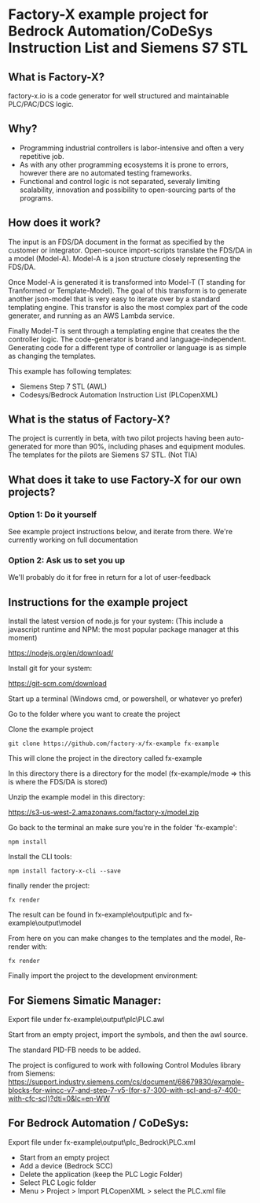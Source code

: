 # Factory-X example project for Bedrock Automation/CoDeSys Instruction List and Siemens S7 STL

## What is Factory-X?

factory-x.io is a code generator for well structured and maintainable PLC/PAC/DCS logic.

## Why?
* Programming industrial controllers is labor-intensive and often a very repetitive job.
* As with any other programming ecosystems it is prone to errors, however there are no automated testing frameworks.
* Functional and control logic is not separated, severaly limiting scalability, innovation and possibility to open-sourcing parts of the programs.

## How does it work?
The input is an FDS/DA document in the format as specified by the customer or integrator. Open-source import-scripts translate the FDS/DA in a model (Model-A). Model-A is a json structure closely representing the FDS/DA.

Once Model-A is generated it is transformed into Model-T (T standing for Tranformed or Template-Model). The goal of this transform is to generate another json-model that is very easy to iterate over by a standard templating engine. This transfor is also the most complex part of the code generater, and running as an AWS Lambda service.

Finally Model-T is sent through a templating engine that creates the the controller logic. The code-generator is brand and language-independent. Generating code for a different type of controller or language is as simple as changing the templates. 

This example has following templates:
- Siemens Step 7 STL (AWL)
- Codesys/Bedrock Automation Instruction List (PLCopenXML)

## What is the status of Factory-X?
The project is currently in beta, with two pilot projects having been auto-generated for more than 90%, including phases and equipment modules. The templates for the pilots are Siemens S7 STL. (Not TIA)

## What does it take to use Factory-X for our own projects?

### Option 1: Do it yourself
See example project instructions below, and iterate from there.
We're currently working on full documentation

### Option 2: Ask us to set you up
We'll probably do it for free in return for a lot of user-feedback

## Instructions for the example project

Install the latest version of node.js for your system:
(This include a javascript runtime and NPM: the most popular package manager at this moment)

<https://nodejs.org/en/download/>

Install git for your system:

<https://git-scm.com/download>

Start up a terminal (Windows cmd, or powershell, or whatever yo prefer)

Go to the folder where you want to create the project

Clone the example project
```
git clone https://github.com/factory-x/fx-example fx-example
```

This will clone the project in the directory called fx-example

In this directory there is a directory for the model (fx-example/mode => this is where the FDS/DA is stored)

Unzip the example model in this directory:

<https://s3-us-west-2.amazonaws.com/factory-x/model.zip>

Go back to the terminal an make sure you're in the folder 'fx-example':

```
npm install
```
Install the CLI tools:
```
npm install factory-x-cli --save
```
finally render the project:
```
fx render
```
The result can be found in fx-example\output\plc and fx-example\output\model

From here on you can make changes to the templates and the model,
Re-render with:
```
fx render
```

Finally import the project to the development environment:

## For Siemens Simatic Manager:
Export file under fx-example\output\plc\PLC.awl

Start from an empty project, import the symbols, and then the awl source.

The standard PID-FB needs to be added.

The project is configured to work with following Control Modules library from Siemens:
<https://support.industry.siemens.com/cs/document/68679830/example-blocks-for-wincc-v7-and-step-7-v5-(for-s7-300-with-scl-and-s7-400-with-cfc-scl)?dti=0&lc=en-WW>

## For Bedrock Automation / CoDeSys:
Export file under fx-example\output\plc_Bedrock\PLC.xml

- Start from an empty project
- Add a device (Bedrock SCC)
- Delete the application (keep the PLC Logic Folder)
- Select PLC Logic folder
- Menu > Project > Import PLCopenXML > select the  PLC.xml file
